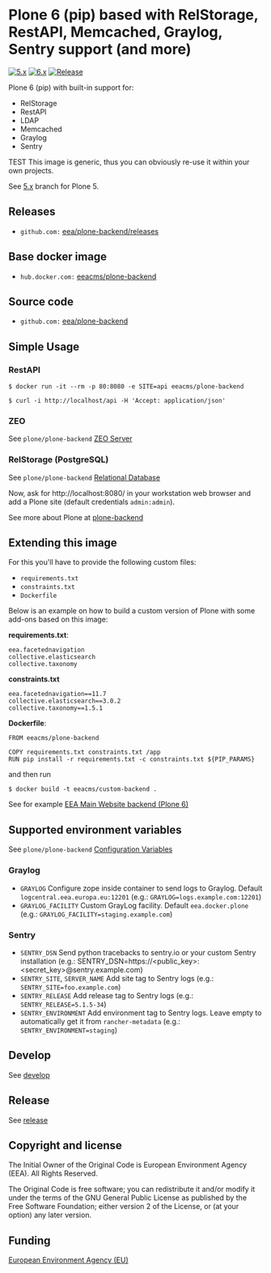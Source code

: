 # Plone 6 (pip) based with RelStorage, RestAPI, Memcached, Graylog, Sentry support (and more)

[![5.x](https://ci.eionet.europa.eu/buildStatus/icon?job=volto/plone-backend/5.x&subject=5.x)](https://ci.eionet.europa.eu/blue/organizations/jenkins/volto%2Fplone-backend/activity/)
[![6.x](https://ci.eionet.europa.eu/buildStatus/icon?job=volto/plone-backend/master&subject=6.x)](https://ci.eionet.europa.eu/blue/organizations/jenkins/volto%2Fplone-backend/activity/)
[![Release](https://img.shields.io/docker/v/eeacms/plone-backend?sort=semver)](https://hub.docker.com/r/eeacms/plone-backend/tags)

Plone 6 (pip) with built-in support for:
* RelStorage
* RestAPI
* LDAP
* Memcached
* Graylog
* Sentry

TEST
This image is generic, thus you can obviously re-use it within your own projects.

See [5.x](https://github.com/eea/plone-backend/tree/5.x) branch for Plone 5.

## Releases

* `github.com:` [eea/plone-backend/releases](https://github.com/eea/plone-backend/releases)

## Base docker image

* `hub.docker.com:` [eeacms/plone-backend](https://hub.docker.com/r/eeacms/plone-backend/)

## Source code

* `github.com:` [eea/plone-backend](http://github.com/eea/plone-backend)

## Simple Usage

### RestAPI

    $ docker run -it --rm -p 80:8080 -e SITE=api eeacms/plone-backend

    $ curl -i http://localhost/api -H 'Accept: application/json'

### ZEO

See `plone/plone-backend` [ZEO Server](https://github.com/plone/plone-backend#zeo-server)

### RelStorage (PostgreSQL)

See `plone/plone-backend` [Relational Database](https://github.com/plone/plone-backend#relational-database)


Now, ask for http://localhost:8080/ in your workstation web browser and add a Plone site (default credentials `admin:admin`).

See more about Plone at [plone-backend](https://github.com/plone/plone-backend)

## Extending this image

For this you'll have to provide the following custom files:

* `requirements.txt`
* `constraints.txt`
* `Dockerfile`

Below is an example on how to build a custom version of Plone with some add-ons based on this image:

**requirements.txt**:

    eea.facetednavigation
    collective.elasticsearch
    collective.taxonomy

**constraints.txt**

    eea.facetednavigation==11.7
    collective.elasticsearch==3.0.2
    collective.taxonomy==1.5.1


**Dockerfile**:

    FROM eeacms/plone-backend

    COPY requirements.txt constraints.txt /app
    RUN pip install -r requirements.txt -c constraints.txt ${PIP_PARAMS}

and then run

    $ docker build -t eeacms/custom-backend .

See for example [EEA Main Website backend (Plone 6)](https://github.com/eea/eea-website-backend)

## Supported environment variables

See `plone/plone-backend` [Configuration Variables](https://github.com/plone/plone-backend#configuration-variables)

### Graylog

* `GRAYLOG` Configure zope inside container to send logs to Graylog. Default `logcentral.eea.europa.eu:12201` (e.g.: `GRAYLOG=logs.example.com:12201`)
* `GRAYLOG_FACILITY` Custom GrayLog facility. Default `eea.docker.plone` (e.g.: `GRAYLOG_FACILITY=staging.example.com`)

### Sentry

* `SENTRY_DSN` Send python tracebacks to sentry.io or your custom Sentry installation (e.g.: SENTRY_DSN=https://<public_key>:<secret_key>@sentry.example.com)
* `SENTRY_SITE`, `SERVER_NAME` Add site tag to Sentry logs (e.g.: `SENTRY_SITE=foo.example.com`)
* `SENTRY_RELEASE` Add release tag to Sentry logs (e.g.: `SENTRY_RELEASE=5.1.5-34`)
* `SENTRY_ENVIRONMENT` Add environment tag to Sentry logs. Leave empty to automatically get it from `rancher-metadata` (e.g.: `SENTRY_ENVIRONMENT=staging`)

## Develop

See [develop](https://github.com/eea/plone-backend/tree/master/develop)

## Release

See [release](https://github.com/eea/plone-backend/tree/master/RELEASE.md)

## Copyright and license

The Initial Owner of the Original Code is European Environment Agency (EEA).
All Rights Reserved.

The Original Code is free software;
you can redistribute it and/or modify it under the terms of the GNU
General Public License as published by the Free Software Foundation;
either version 2 of the License, or (at your option) any later
version.

## Funding

[European Environment Agency (EU)](http://eea.europa.eu)
